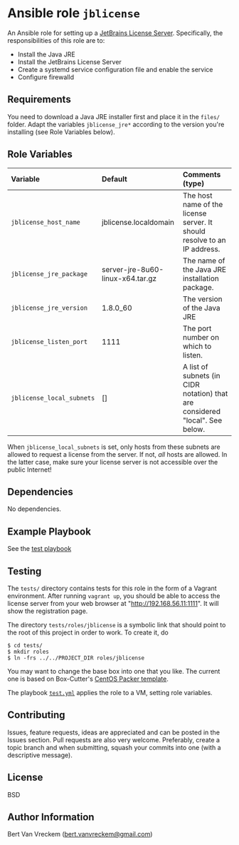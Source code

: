 # Ansible role `jblicense`

An Ansible role for setting up a [JetBrains License Server](https://www.jetbrains.com/license_server/). Specifically, the responsibilities of this role are to:

- Install the Java JRE
- Install the JetBrains License Server
- Create a systemd service configuration file and enable the service
- Configure firewalld

## Requirements

You need to download a Java JRE installer first and place it in the `files/` folder. Adapt the variables `jblicense_jre*` according to the version you're installing (see Role Variables below).

## Role Variables

| Variable                  | Default                          | Comments (type)                                                              |
| :---                      | :---                             | :---                                                                         |
| `jblicense_host_name`     | jblicense.localdomain            | The host name of the license server. It should resolve to an IP address.     |
| `jblicense_jre_package`   | server-jre-8u60-linux-x64.tar.gz | The name of the Java JRE installation package.                               |
| `jblicense_jre_version`   | 1.8.0_60                         | The version of the Java JRE                                                  |
| `jblicense_listen_port`   | 1111                             | The port number on which to listen.                                          |
| `jblicense_local_subnets` | []                               | A list of subnets (in CIDR notation) that are considered "local". See below. |

When `jblicense_local_subnets` is set, only hosts from these subnets are allowed to request a license from the server. If not, *all* hosts are allowed. In the latter case, make sure your license server is not accessible over the public Internet!

## Dependencies

No dependencies.

## Example Playbook

See the [test playbook](tests/test.yml)

## Testing

The `tests/` directory contains tests for this role in the form of a Vagrant environment. After running `vagrant up`, you should be able to access the license server from your web browser at "http://192.168.56.11:1111". It will show the registration page.

The directory `tests/roles/jblicense` is a symbolic link that should point to the root of this project in order to work. To create it, do

```ShellSession
$ cd tests/
$ mkdir roles
$ ln -frs ../../PROJECT_DIR roles/jblicense
```

You may want to change the base box into one that you like. The current one is based on Box-Cutter's [CentOS Packer template](https://github.com/boxcutter/centos).

The playbook [`test.yml`](tests/test.yml) applies the role to a VM, setting role variables.

## Contributing

Issues, feature requests, ideas are appreciated and can be posted in the Issues section. Pull requests are also very welcome. Preferably, create a topic branch and when submitting, squash your commits into one (with a descriptive message).

## License

BSD

## Author Information

Bert Van Vreckem (bert.vanvreckem@gmail.com)

